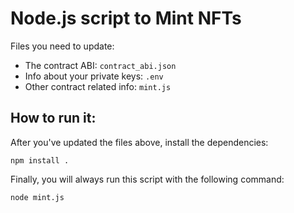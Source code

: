 # Node.js script to Mint NFTs

Files you need to update:
* The contract ABI: ```contract_abi.json```
* Info about your private keys: ```.env```
* Other contract related info: ```mint.js```


## How to run it:
After you've updated the files above, install the dependencies:

```npm install .```

Finally, you will always run this script with the following command:

```node mint.js```

